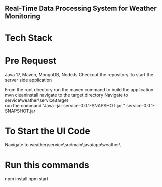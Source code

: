 ## Real-Time Data Processing System for Weather Monitoring 
# Tech Stack
# Pre Request 
Java 17, Maven, MongoDB, NodeJs
Checkout the repository 
To start the server side application

From the root directory run the maven command to build the application
mvn cleaninstall
navigate to the target directory 
Navigate to
service\weather\service\target\
run the command "Java -jar service-0.0.1-SNAPSHOT.jar "
service-0.0.1-SNAPSHOT.jar

# To Start the UI Code
Navigate to
weather\service\src\main\java\app\weather\
# Run this commands
npm install 
npm start
